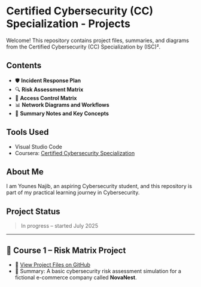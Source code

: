 # Certified Cybersecurity (CC) Specialization - Projects

Welcome! This repository contains project files, summaries, and diagrams from the Certified Cybersecurity (CC) Specialization by (ISC)².

## Contents

- 🛡️ **Incident Response Plan**  
- 🔍 **Risk Assessment Matrix**  
- 🔐 **Access Control Matrix**  
- 📊 **Network Diagrams and Workflows**  
- 📝 **Summary Notes and Key Concepts**

## Tools Used

- Visual Studio Code
- Coursera: [Certified Cybersecurity Specialization](https://www.coursera.org/specializations/certified-cybersecurity)

## About Me

I am Younes Najib, an aspiring Cybersecurity student, and this repository is part of my practical learning journey in Cybersecurity.

## Project Status

> In progress – started July 2025
---

## 📁 Course 1 – Risk Matrix Project

- 📄 [View Project Files on GitHub](https://github.com/YounesNajib-Cybersec/CC-Cybersecurity-Simulation/tree/main/Week1)
- 🧠 Summary: A basic cybersecurity risk assessment simulation for a fictional e-commerce company called **NovaNest**.

